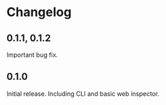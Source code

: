 # Changelog

## 0.1.1, 0.1.2

Important bug fix.

## 0.1.0

Initial release. Including CLI and basic web inspector.
